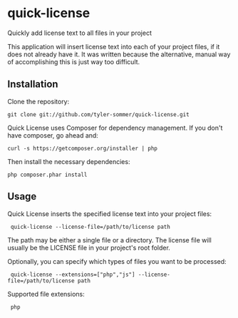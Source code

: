 quick-license
=============

Quickly add license text to all files in your project

This application will insert license text into each of your project files, if it does not already have it. It was
written because the alternative, manual way of accomplishing this is just way too difficult.


Installation
------------

Clone the repository:

    git clone git://github.com/tyler-sommer/quick-license.git

Quick License uses Composer for dependency management. If you don't have composer, go ahead and:

    curl -s https://getcomposer.org/installer | php

Then install the necessary dependencies:

    php composer.phar install


Usage
-----

 Quick License inserts the specified license text into your project files:

     quick-license --license-file=/path/to/license path

 The path may be either a single file or a directory. The license file will usually be the LICENSE file in your
 project's root folder.


 Optionally, you can specify which types of files you want to be processed:

     quick-license --extensions=["php","js"] --license-file=/path/to/license path

 Supported file extensions:

     php
